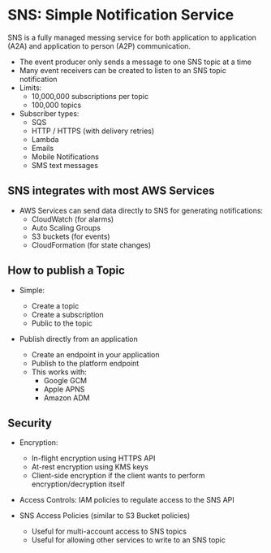 # SNS: Simple Notification Service

SNS is a fully managed messing service for both application to application (A2A) and application to person (A2P) communication.

- The event producer only sends a message to one SNS topic at a time
- Many event receivers can be created to listen to an SNS topic notification
- Limits:
    - 10,000,000 subscriptions per topic
    - 100,000 topics
- Subscriber types:
    - SQS
    - HTTP / HTTPS (with delivery retries)
    - Lambda
    - Emails
    - Mobile Notifications
    - SMS text messages

## SNS integrates with most AWS Services

- AWS Services can send data directly to SNS for generating notifications:
    - CloudWatch (for alarms)
    - Auto Scaling Groups
    - S3 buckets (for events)
    - CloudFormation (for state changes)

## How to publish a Topic

- Simple:
    - Create a topic
    - Create a subscription
    - Public to the topic

- Publish directly from an application
    - Create an endpoint in your application
    - Publish to the platform endpoint
    - This works with:
        - Google GCM
        - Apple APNS
        - Amazon ADM

## Security

- Encryption:
    - In-flight encryption using HTTPS API
    - At-rest encryption using KMS keys
    - Client-side encryption if the client wants to perform encryption/decryption itself

- Access Controls: IAM policies to regulate access to the SNS API

- SNS Access Policies (similar to S3 Bucket policies)
    - Useful for multi-account access to SNS topics
    - Useful for allowing other services to write to an SNS topic

